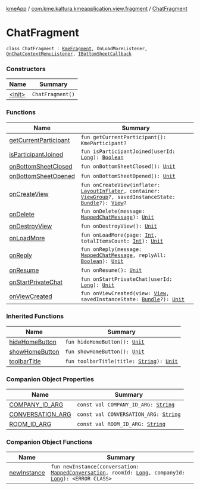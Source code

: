 [kmeApp](../../index.md) / [com.kme.kaltura.kmeapplication.view.fragment](../index.md) / [ChatFragment](./index.md)

# ChatFragment

`class ChatFragment : `[`KmeFragment`](../-kme-fragment/index.md)`, OnLoadMoreListener, `[`OnChatContextMenuListener`](../../com.kme.kaltura.kmeapplication.view.adapter.viewholder/-on-chat-context-menu-listener/index.md)`, `[`IBottomSheetCallback`](../../com.kme.kaltura.kmeapplication.view/-i-bottom-sheet-callback/index.md)

### Constructors

| Name | Summary |
|---|---|
| [&lt;init&gt;](-init-.md) | `ChatFragment()` |

### Functions

| Name | Summary |
|---|---|
| [getCurrentParticipant](get-current-participant.md) | `fun getCurrentParticipant(): KmeParticipant?` |
| [isParticipantJoined](is-participant-joined.md) | `fun isParticipantJoined(userId: `[`Long`](https://kotlinlang.org/api/latest/jvm/stdlib/kotlin/-long/index.html)`): `[`Boolean`](https://kotlinlang.org/api/latest/jvm/stdlib/kotlin/-boolean/index.html) |
| [onBottomSheetClosed](on-bottom-sheet-closed.md) | `fun onBottomSheetClosed(): `[`Unit`](https://kotlinlang.org/api/latest/jvm/stdlib/kotlin/-unit/index.html) |
| [onBottomSheetOpened](on-bottom-sheet-opened.md) | `fun onBottomSheetOpened(): `[`Unit`](https://kotlinlang.org/api/latest/jvm/stdlib/kotlin/-unit/index.html) |
| [onCreateView](on-create-view.md) | `fun onCreateView(inflater: `[`LayoutInflater`](https://developer.android.com/reference/android/view/LayoutInflater.html)`, container: `[`ViewGroup`](https://developer.android.com/reference/android/view/ViewGroup.html)`?, savedInstanceState: `[`Bundle`](https://developer.android.com/reference/android/os/Bundle.html)`?): `[`View`](https://developer.android.com/reference/android/view/View.html)`?` |
| [onDelete](on-delete.md) | `fun onDelete(message: `[`MappedChatMessage`](../../com.kme.kaltura.kmeapplication.data/-mapped-chat-message/index.md)`): `[`Unit`](https://kotlinlang.org/api/latest/jvm/stdlib/kotlin/-unit/index.html) |
| [onDestroyView](on-destroy-view.md) | `fun onDestroyView(): `[`Unit`](https://kotlinlang.org/api/latest/jvm/stdlib/kotlin/-unit/index.html) |
| [onLoadMore](on-load-more.md) | `fun onLoadMore(page: `[`Int`](https://kotlinlang.org/api/latest/jvm/stdlib/kotlin/-int/index.html)`, totalItemsCount: `[`Int`](https://kotlinlang.org/api/latest/jvm/stdlib/kotlin/-int/index.html)`): `[`Unit`](https://kotlinlang.org/api/latest/jvm/stdlib/kotlin/-unit/index.html) |
| [onReply](on-reply.md) | `fun onReply(message: `[`MappedChatMessage`](../../com.kme.kaltura.kmeapplication.data/-mapped-chat-message/index.md)`, replyAll: `[`Boolean`](https://kotlinlang.org/api/latest/jvm/stdlib/kotlin/-boolean/index.html)`): `[`Unit`](https://kotlinlang.org/api/latest/jvm/stdlib/kotlin/-unit/index.html) |
| [onResume](on-resume.md) | `fun onResume(): `[`Unit`](https://kotlinlang.org/api/latest/jvm/stdlib/kotlin/-unit/index.html) |
| [onStartPrivateChat](on-start-private-chat.md) | `fun onStartPrivateChat(userId: `[`Long`](https://kotlinlang.org/api/latest/jvm/stdlib/kotlin/-long/index.html)`): `[`Unit`](https://kotlinlang.org/api/latest/jvm/stdlib/kotlin/-unit/index.html) |
| [onViewCreated](on-view-created.md) | `fun onViewCreated(view: `[`View`](https://developer.android.com/reference/android/view/View.html)`, savedInstanceState: `[`Bundle`](https://developer.android.com/reference/android/os/Bundle.html)`?): `[`Unit`](https://kotlinlang.org/api/latest/jvm/stdlib/kotlin/-unit/index.html) |

### Inherited Functions

| Name | Summary |
|---|---|
| [hideHomeButton](../-kme-fragment/hide-home-button.md) | `fun hideHomeButton(): `[`Unit`](https://kotlinlang.org/api/latest/jvm/stdlib/kotlin/-unit/index.html) |
| [showHomeButton](../-kme-fragment/show-home-button.md) | `fun showHomeButton(): `[`Unit`](https://kotlinlang.org/api/latest/jvm/stdlib/kotlin/-unit/index.html) |
| [toolbarTitle](../-kme-fragment/toolbar-title.md) | `fun toolbarTitle(title: `[`String`](https://kotlinlang.org/api/latest/jvm/stdlib/kotlin/-string/index.html)`): `[`Unit`](https://kotlinlang.org/api/latest/jvm/stdlib/kotlin/-unit/index.html) |

### Companion Object Properties

| Name | Summary |
|---|---|
| [COMPANY_ID_ARG](-c-o-m-p-a-n-y_-i-d_-a-r-g.md) | `const val COMPANY_ID_ARG: `[`String`](https://kotlinlang.org/api/latest/jvm/stdlib/kotlin/-string/index.html) |
| [CONVERSATION_ARG](-c-o-n-v-e-r-s-a-t-i-o-n_-a-r-g.md) | `const val CONVERSATION_ARG: `[`String`](https://kotlinlang.org/api/latest/jvm/stdlib/kotlin/-string/index.html) |
| [ROOM_ID_ARG](-r-o-o-m_-i-d_-a-r-g.md) | `const val ROOM_ID_ARG: `[`String`](https://kotlinlang.org/api/latest/jvm/stdlib/kotlin/-string/index.html) |

### Companion Object Functions

| Name | Summary |
|---|---|
| [newInstance](new-instance.md) | `fun newInstance(conversation: `[`MappedConversation`](../../com.kme.kaltura.kmeapplication.data/-mapped-conversation/index.md)`, roomId: `[`Long`](https://kotlinlang.org/api/latest/jvm/stdlib/kotlin/-long/index.html)`, companyId: `[`Long`](https://kotlinlang.org/api/latest/jvm/stdlib/kotlin/-long/index.html)`): <ERROR CLASS>` |

